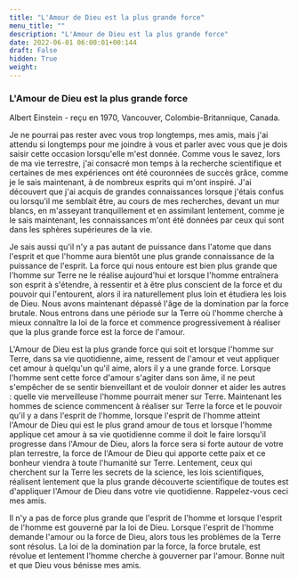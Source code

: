 ```yaml
---
title: "L'Amour de Dieu est la plus grande force"
menu_title: ""
description: "L'Amour de Dieu est la plus grande force"
date: 2022-06-01 06:00:01+00:144
draft: False
hidden: True
weight:
---
```

### L'Amour de Dieu est la plus grande force

Albert Einstein - reçu en 1970, Vancouver, Colombie-Britannique, Canada.

Je ne pourrai pas rester avec vous trop longtemps, mes amis, mais j'ai attendu si longtemps pour me joindre à vous et parler avec vous que je dois saisir cette occasion lorsqu'elle m'est donnée. Comme vous le savez, lors de ma vie terrestre, j'ai consacré mon temps à la recherche scientifique et certaines de mes expériences ont été couronnées de succès grâce, comme je le sais maintenant, à de nombreux esprits qui m'ont inspiré. J'ai découvert que j'ai acquis de grandes connaissances lorsque j'étais confus ou lorsqu'il me semblait être, au cours de mes recherches, devant un mur blancs, en m'asseyant tranquillement et en assimilant lentement, comme je le sais maintenant, les connaissances m'ont été données par ceux qui sont dans les sphères supérieures de la vie.

Je sais aussi qu'il n'y a pas autant de puissance dans l'atome que dans l'esprit et que l'homme aura bientôt une plus grande connaissance de la puissance de l'esprit. La force qui nous entoure est bien plus grande que l'homme sur Terre ne le réalise aujourd'hui et lorsque l'homme entraînera son esprit à s'étendre, à ressentir et à être plus conscient de la force et du pouvoir qui l'entourent, alors il ira naturellement plus loin et étudiera les lois de Dieu. Nous avons maintenant dépassé l'âge de la domination par la force brutale. Nous entrons dans une période sur la Terre où l'homme cherche à mieux connaître la loi de la force et commence progressivement à réaliser que la plus grande force est la force de l'amour.

L'Amour de Dieu est la plus grande force qui soit et lorsque l'homme sur Terre, dans sa vie quotidienne, aime, ressent de l'amour et veut appliquer cet amour à quelqu'un qu'il aime, alors il y a une grande force. Lorsque l'homme sent cette force d'amour s'agiter dans son âme, il ne peut s'empêcher de se sentir bienveillant et de vouloir donner et aider les autres : quelle vie merveilleuse l'homme pourrait mener sur Terre. Maintenant les hommes de science commencent à réaliser sur Terre la force et le pouvoir qu'il y a dans l'esprit de l'homme, lorsque l'esprit de l'homme atteint l'Amour de Dieu qui est le plus grand amour de tous et lorsque l'homme applique cet amour à sa vie quotidienne comme il doit le faire lorsqu'il progresse dans l'Amour de Dieu, alors la force sera si forte autour de votre plan terrestre, la force de l'Amour de Dieu qui apporte cette paix et ce bonheur viendra à toute l'humanité sur Terre. Lentement, ceux qui cherchent sur la Terre les secrets de la science, les lois scientifiques, réalisent lentement que la plus grande découverte scientifique de toutes est d'appliquer l'Amour de Dieu dans votre vie quotidienne. Rappelez-vous ceci mes amis.

Il n'y a pas de force plus grande que l'esprit de l'homme et lorsque l'esprit de l'homme est gouverné par la loi de Dieu. Lorsque l'esprit de l'homme demande l'amour ou la force de Dieu, alors tous les problèmes de la Terre sont résolus. La loi de la domination par la force, la force brutale, est révolue et lentement l'homme cherche à gouverner par l'amour. Bonne nuit et que Dieu vous bénisse mes amis.
